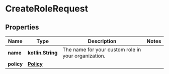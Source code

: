 
# CreateRoleRequest

## Properties
Name | Type | Description | Notes
------------ | ------------- | ------------- | -------------
**name** | **kotlin.String** | The name for your custom role in your organization. | 
**policy** | [**Policy**](Policy.md) |  | 



